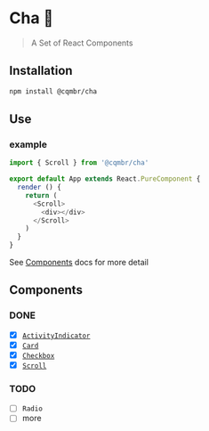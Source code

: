 # Cha 🍵

> A Set of React Components

## Installation

```bash
npm install @cqmbr/cha
```

## Use

### example

```js
import { Scroll } from '@cqmbr/cha'

export default App extends React.PureComponent {
  render () {
    return (
      <Scroll>
        <div></div>
      </Scroll>
    )
  }
}
```

See [Components](#components) docs for more detail

## Components

### DONE

- [x] [`ActivityIndicator`](https://github.com/cqmbr/cha/tree/master/src/activity-indicator)
- [x] [`Card`](https://github.com/cqmbr/cha/tree/master/src/card)
- [x] [`Checkbox`](https://github.com/cqmbr/cha/tree/master/src/checbox)
- [x] [`Scroll`](https://github.com/cqmbr/cha/tree/master/src/scroll)

### TODO

- [ ] `Radio`
- [ ] more
